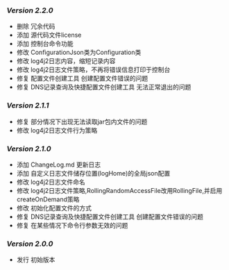 <h3><i>Version 2.2.0</i></h3>
<ul>
    <li>删除 冗余代码</li>
    <li>添加 源代码文件license</li>
    <li>添加 控制台命令功能</li>
    <li>修改 ConfigurationJson类为Configuration类</li>
    <li>修改 log4j2日志内容，缩短记录内容</li>
    <li>修改 log4j2日志文件策略，不再将错误信息打印于控制台</li>
    <li>修复 配置文件创建工具 创建配置文件错误的问题</li>
    <li>修复 DNS记录查询及快捷配置文件创建工具 无法正常退出的问题</li>
</ul>

<h3><i>Version 2.1.1</i></h3>
<ul>
    <li>修复 部分情况下出现无法读取jar包内文件的问题</li>
    <li>修改 log4j2日志文件行为策略</li>
</ul>

<h3><i>Version 2.1.0</i></h3>
<ul>
    <li>添加 ChangeLog.md 更新日志</li>
    <li>添加 自定义日志文件储存位置(logHome)的全局json配置</li>
    <li>修改 log4j2日志文件命名</li>
    <li>修改 log4j2日志文件策略,RollingRandomAccessFile改用RollingFile,并启用createOnDemand策略</li>
    <li>修改 初始化配置文件的方式</li>
    <li>修复 DNS记录查询及快捷配置文件创建工具 创建配置文件错误的问题</li>
    <li>修复 在某些情况下命令行参数无效的问题</li>
</ul>

<h3><i>Version 2.0.0</i></h3>
<ul>
    <li>发行 初始版本</li>
</ul>